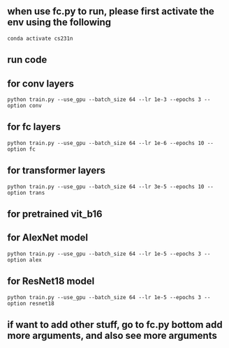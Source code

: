 ## when use fc.py to run, please first activate the env using the following

    conda activate cs231n

## run code 

## for conv layers  

    python train.py --use_gpu --batch_size 64 --lr 1e-3 --epochs 3 --option conv 

## for fc layers

    python train.py --use_gpu --batch_size 64 --lr 1e-6 --epochs 10 --option fc
## for transformer layers

    python train.py --use_gpu --batch_size 64 --lr 3e-5 --epochs 10 --option trans
## for pretrained vit_b16

    
## for AlexNet model

    python train.py --use_gpu --batch_size 64 --lr 1e-5 --epochs 3 --option alex

## for ResNet18 model

    python train.py --use_gpu --batch_size 64 --lr 1e-5 --epochs 3 --option resnet18

## if want to add other stuff, go to fc.py bottom add more arguments, and also see more arguments